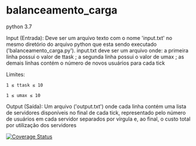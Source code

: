 # balanceamento_carga
python 3.7

Input (Entrada):
    Deve ser um arquivo texto com o nome 'input.txt' no mesmo diretório do arquivo python que esta
    sendo executado ('balanceamento_carga.py'). 
    input.txt deve ser um arquivo onde:
    a primeira linha possui o valor de ttask ;
    a segunda linha possui o valor de umax ;
    as demais linhas contém o número de novos usuários para cada tick


Limites:

    1 ≤ ttask ≤ 10
    
    1 ≤ umax ≤ 10


Output (Saída):
    Um arquivo ('output.txt') onde cada linha contém uma lista de servidores disponíveis no final de cada tick,
representado pelo número de usuários em cada servidor separados por vírgula e, ao final, o
custo total por utilização dos servidores
   
[![Coverage Status](https://coveralls.io/repos/github/thales-t/balanceamento_carga/badge.svg?branch=master)](https://coveralls.io/github/thales-t/balanceamento_carga?branch=master)
